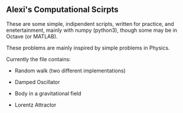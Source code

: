 ## Alexi's Computational Scirpts

 These are some simple, indipendent scripts, written for practice, and enetertainment, mainly with numpy (python3), though some may be in Octave (or MATLAB).

 These problems are mainly inspired by simple problems in Physics.

 Currently the file contains:

- Random walk (two different implementations)

- Damped Oscillator

- Body in a gravitational field

- Lorentz Attractor


